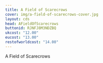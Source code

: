 ```yaml
---
title: A Field of Scarecrows
cover: img/a-field-of-scarecrows-cover.jpg 
layout: cds
head: AFieldOfScarecrows 
buttonid: RJNFJ8M3NDZBQ
ukcost: "12.00"
eucost: "13.00"
restofworldcost: "14.00"
---
```

A Field of Scarecrows
